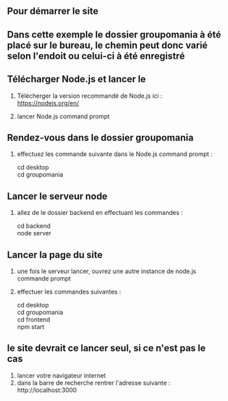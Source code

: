 ## Pour démarrer le site

## Dans cette exemple le dossier groupomania à été placé sur le bureau, le chemin peut donc varié selon l'endoit ou celui-ci à été enregistré

## Télécharger Node.js et lancer le

1. Télécherger la version recommandé de Node.js ici : https://nodejs.org/en/

2. lancer Node.js command prompt

## Rendez-vous dans le dossier groupomania

1.  effectuez les commande suivante dans le Node.js command prompt :

    cd desktop  
    cd groupomania

## Lancer le serveur node

1. allez de le dossier backend en effectuant les commandes :

    cd backend  
    node server

## Lancer la page du site

1. une fois le serveur lancer, ouvrez une autre instance de node.js commande prompt

2. effectuer les commandes suivantes :

    cd desktop  
    cd groupomania  
    cd frontend  
    npm start

## le site devrait ce lancer seul, si ce n'est pas le cas

1. lancer votre navigateur internet
2. dans la barre de recherche rentrer l'adresse suivante : http://localhost:3000
